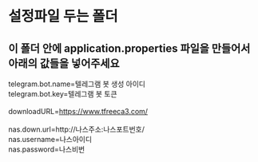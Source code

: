 # 설정파일 두는 폴더

## 이 폴더 안에 application.properties 파일을 만들어서 아래의 값들을 넣어주세요

telegram.bot.name=텔레그램 봇 생성 아이디<br>
telegram.bot.key=텔레그램 봇 토큰<br>
<br>
downloadURL=https://www.tfreeca3.com/<br>
<br>
nas.down.url=http://나스주소:나스포트번호/<br>
nas.username=나스아이디<br>
nas.password=나스비번<br>
 